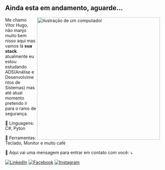 <h2 align="left">Ainda esta em andamento, aguarde...</h2>

<img src="https://raw.githubusercontent.com/MicaelliMedeiros/micaellimedeiros/master/image/computer-illustration.png" alt="ilustração de um computador" min-width="400px" max-width="400px" width="400px" align="right">

<p align="left"> 
  Me chamo Vitor Hugo, não manjo muito bem nisso aqui mas vamos lá <strong>sua stack</strong>.<br>
  atualmente eu estou estudando ADS(Análise e Desenvolvimentos de Sistemas) mas até atual momento pretendo ir para o ramo de segurança.
</p>

<p align="left">
  🦄 Linguagens: C#, Pyton
</p>

<p align="left">
  💼 Ferramentas: Teclado, Monitor e muito cafè
</p>

<p align="left">
  💌 Aqui vai uma mensagem para entrar em contato com você: ⤵️
</p>

<p align="left">
  <a href="#" title="LinkedIn">
  <img src="https://img.shields.io/badge/-Linkedin-0e76a8?style=flat-square&logo=Linkedin&logoColor=white&link=https://www.linkedin.com/in/vitor-hugo-quinelato-1469b2226/" alt="LinkedIn"/></a>
  <a href="#" title="Facebook">
  <img src="https://img.shields.io/badge/-Facebook-3b5998?style=flat-square&labelColor=3b5998&logo=facebook&logoColor=white&link=https://www.facebook.com/profile.php?id=100007060066732" alt="Facebook"/></a>
  <a href="#" title="Instagram">
  <img src="https://img.shields.io/badge/-Instagram-DF0174?style=flat-square&labelColor=DF0174&logo=instagram&logoColor=white&link=https://www.instagram.com/vitor_hugo_quinelato/" alt="Instagram"/></a>
</p>


